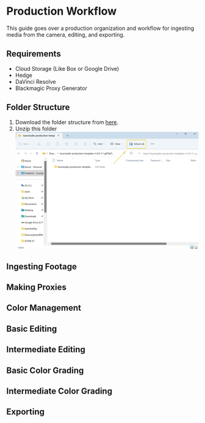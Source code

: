 # Production Workflow

This guide goes over a production organization and workflow for ingesting media from the camera, editing, and exporting.

## Requirements
* Cloud Storage (Like Box or Google Drive)
* Hedge
* DaVinci Resolve
* Blackmagic Proxy Generator 

## Folder Structure

1. Download the folder structure from [here](https://github.com/lsuxrstudio/production-template/zipball/main).
2. Unzip this folder 
![Alt text](images/explorer_t068DLPD3L.png)



## Ingesting Footage

## Making Proxies

## Color Management

## Basic Editing

## Intermediate Editing

## Basic Color Grading

## Intermediate Color Grading

## Exporting